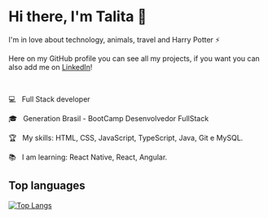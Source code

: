 # Hi there, I'm Talita 👋

I'm in love about technology, animals, travel and Harry Potter ⚡

Here on my GitHub profile you can see all my projects, if you want you can also add me on [LinkedIn](https://www.linkedin.com/in/talitaalicesantos/)!

</br>

💻  &nbsp; Full Stack developer

🎓 &nbsp; Generation Brasil - BootCamp Desenvolvedor FullStack

🏆 &nbsp; My skills: HTML, CSS, JavaScript, TypeScript, Java, Git e MySQL.

📚 &nbsp; I am learning: React Native, React, Angular.

## Top languages
[![Top Langs](https://github-readme-stats.vercel.app/api/top-langs/?username=talitalice&layout=compact)](https://github.com/anuraghazra/github-readme-stats)

